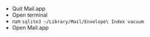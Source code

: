 * Quit Mail.app
* Open terminal
* run `sqlite3 ~/Library/Mail/Envelope\ Index vacuum`
* Open Mail.app